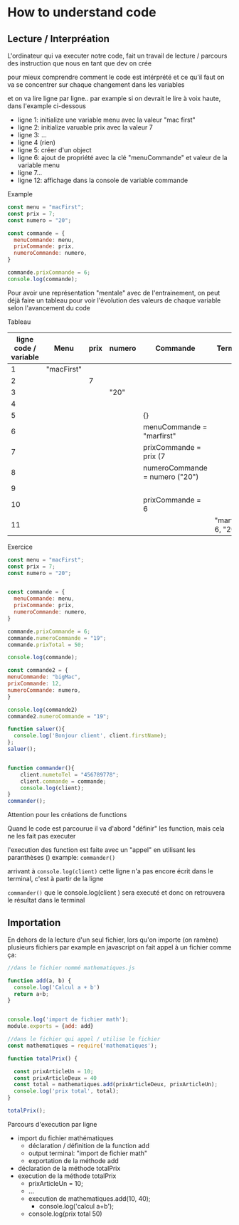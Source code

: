 # How to understand code

## Lecture / Interpréation
L'ordinateur qui va executer notre code, fait un travail de lecture / parcours des instruction que nous en tant que dev on crée

pour mieux comprendre comment le code est intérprété et ce qu'il faut on va se concentrer sur chaque changement dans les variables 

et on va lire ligne par ligne.. par example si on devrait le lire à voix haute, dans l'example ci-dessous

- ligne 1:  initialize une variable menu avec la valeur "mac first"
- ligne 2: initialize varuable prix avec la valeur 7
- ligne 3: ...
- ligne 4 (rien)
- ligne 5: créer d'un object
- ligne 6: ajout de propriété avec la clé "menuCommande" et valeur de la variable menu
- ligne 7...
- ligne 12: affichage dans la console de variable commande 

Example

```javascript
const menu = "macFirst";
const prix = 7;
const numero = "20";

const commande = { 
  menuCommande: menu,
  prixCommande: prix,
  numeroCommande: numero,
}

commande.prixCommande = 6;
console.log(commande);
```

Pour avoir une représentation "mentale" avec de l'entrainement, on peut déjà faire un tableau pour voir l'évolution des valeurs de chaque variable selon l'avancement du code

Tableau

| ligne code / variable | Menu       | prix | numero | Commande                       | Terminal            |
| --------------------- | ---------- | ---- | ------ | ------------------------------ | ------------------- |
| 1                     | "macFirst" |      |        |                                |                     |
| 2                     |            | 7    |        |                                |                     |
| 3                     |            |      | "20"   |                                |                     |
| 4                     |            |      |        |                                |                     |
| 5                     |            |      |        | {}                             |                     |
| 6                     |            |      |        | menuCommande = "marfirst"      |                     |
| 7                     |            |      |        | prixCommande = prix (7         |                     |
| 8                     |            |      |        | numeroCommande = numero ("20") |                     |
| 9                     |            |      |        |                                |                     |
| 10                    |            |      |        | prixCommande = 6               |                     |
| 11                    |            |      |        |                                | "marfirst", 6, "20" |





Exercice

```javascript
const menu = "macFirst";
const prix = 7;
const numero = "20";


const commande = { 
  menuCommande: menu,
  prixCommande: prix,
  numeroCommande: numero,
}

commande.prixCommande = 6;
commande.numeroCommande = "19";
commande.prixTotal = 50;

console.log(commande);

const commande2 = {
menuCommande: "bigMac",
prixCommande: 12,
numeroCommande: numero,
}

console.log(commande2)
commande2.numeroCommande = "19";

function saluer(){
  console.log('Bonjour client', client.firstName);
};
saluer();


function commander(){
	client.numetoTel = "456789778";
	client.commande = commande;
 	console.log(client);
}
commander();
```

Attention pour les créations de functions 

Quand le code est parcourue il va d'abord "définir" les function, mais cela ne les fait pas executer

l'execution des function est faite avec un "appel" en utilisant les paranthèses () example: `commander()`

arrivant à `console.log(client)`  cette ligne n'a pas encore écrit dans le terminal, c'est à partir de la ligne 

`commander()` que le console.log(client ) sera executé et donc on retrouvera le résultat dans le terminal


## Importation

En dehors de la lecture d'un seul fichier, lors qu'on importe (on ramène) plusieurs fichiers
par example en javascript on fait appel à un fichier comme ça:

```javascript
//dans le fichier nommé mathematiques.js

function add(a, b) {
  console.log('Calcul a + b')
  return a+b;
}


console.log('import de fichier math');
module.exports = {add: add}

//dans le fichier qui appel / utilise le fichier
const mathematiques = require('mathematiques');

function totalPrix() {

  const prixArticleUn = 10;
  const prixArticleDeux = 40
  const total = mathematiques.add(prixArticleDeux, prixArticleUn);
  console.log('prix total', total);
}

totalPrix();
```

Parcours d'execution par ligne 

- import du fichier mathématiques
  - déclaration / définition de la function add
  - output terminal: "import de fichier math"
  - exportation de la méthode add
- déclaration de la méthode totalPrix
- execution de la méthode totalPrix
  - prixArticleUn = 10;
  - ...
  - execution de mathematiques.add(10, 40);
    - console.log('calcul a+b');
  - console.log(prix total 50)

